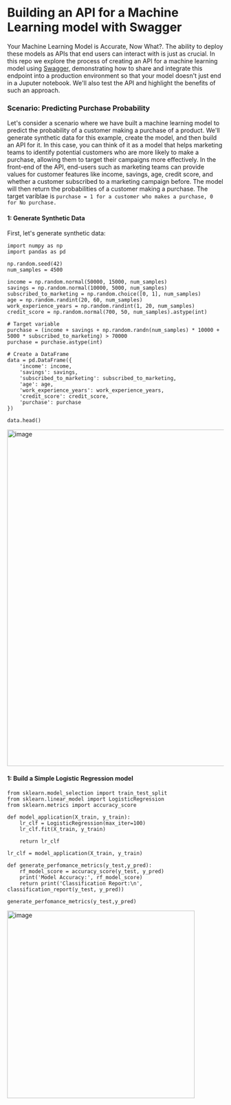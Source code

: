 # Building an API for a Machine Learning model with Swagger

Your Machine Learning Model is Accurate, Now What?. 
The ability to deploy these models as APIs that end users can interact with is just as crucial. In this repo we explore the process of creating an API for a machine learning model using [Swagger,](https://swagger.io/) demonstrating how to share and integrate this endpoint into a production environment so that your model doesn't just end in a Juputer notebook. We'll also test the API and highlight the benefits of such an approach.


### Scenario: Predicting Purchase Probability
Let's consider a scenario where we have built a machine learning model to predict the probability of a customer making a purchase of a product. We'll generate synthetic data for this example, create the model, and then build an API for it. In this case, you can think of it as a model that helps marketing teams to identify potential customers who are more likely to make a purchase, allowing them to target their campaigns more effectively. In the front-end of the API, end-users such as marketing teams can provide values for customer features like income, savings, age, credit score, and whether a customer subscribed to a marketing campaign before. The model will then return the probabilities of a customer making a purchase.
The target variblae is ```purchase = 1 for a customer who makes a purchase, 0 for No purchase.```

#### 1: Generate Synthetic Data
First, let's generate synthetic data:

```
import numpy as np
import pandas as pd

np.random.seed(42)
num_samples = 4500

income = np.random.normal(50000, 15000, num_samples)
savings = np.random.normal(10000, 5000, num_samples)
subscribed_to_marketing = np.random.choice([0, 1], num_samples)
age = np.random.randint(20, 60, num_samples)
work_experience_years = np.random.randint(1, 20, num_samples)
credit_score = np.random.normal(700, 50, num_samples).astype(int)

# Target variable
purchase = (income + savings + np.random.randn(num_samples) * 10000 + 5000 * subscribed_to_marketing) > 70000
purchase = purchase.astype(int)

# Create a DataFrame
data = pd.DataFrame({
    'income': income,
    'savings': savings,
    'subscribed_to_marketing': subscribed_to_marketing,
    'age': age,
    'work_experience_years': work_experience_years,
    'credit_score': credit_score,
    'purchase': purchase
})

data.head()
 ```

<img width="782" alt="image" src="https://github.com/MNCEDISIMNCWABE/Machine-Learning-Model-API-with-Swagger/assets/67195600/4fc0b008-07a8-4068-9b96-0fa04f359bcd">

#### 1: Build a Simple Logistic Regression model

```
from sklearn.model_selection import train_test_split
from sklearn.linear_model import LogisticRegression
from sklearn.metrics import accuracy_score

def model_application(X_train, y_train):
    lr_clf = LogisticRegression(max_iter=100)
    lr_clf.fit(X_train, y_train)

    return lr_clf

lr_clf = model_application(X_train, y_train)
                 
def generate_perfomance_metrics(y_test,y_pred):
    rf_model_score = accuracy_score(y_test, y_pred)
    print('Model Accuracy:', rf_model_score)
    return print('Classification Report:\n', classification_report(y_test, y_pred))

generate_perfomance_metrics(y_test,y_pred)
```
<img width="436" alt="image" src="https://github.com/MNCEDISIMNCWABE/Machine-Learning-Model-API-with-Swagger/assets/67195600/d3a671ad-8283-45c0-941f-253682efb636">


